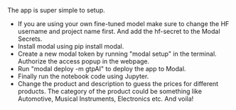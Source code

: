 The app is super simple to setup.
- If you are using your own fine-tuned model make sure to change the HF username and project name first. And add the hf-secret to the Modal Secrets.
- Install modal using pip install modal.
- Create a new modal token by running "modal setup" in the terminal. Authorize the access popup in the webpage.
- Run "modal deploy -m gtpAI" to deploy the app to Modal.
- Finally run the notebook code using Jupyter.
- Change the product and description to guess the prices for different products. The category of the product could be something like Automotive, Musical Instruments, Electronics etc.
And voila!
